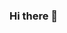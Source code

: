 ### Hi there 👋

<!--
**shivanircodel/shivanircodel** is a ✨ _special_ ✨ repository because its `README.md` (this file) appears on your GitHub profile.

- 🔭 I’m currently working on creating an app.
- 🌱 I’m currently learning tools to use on Microsoft platforms. Taking some courses through Microsoft such as Successful interviewing and Editing code through branching and merging in Git
- 👯 I’m looking to collaborate on any future Hackathon projects.
- 🤔 I’m looking for help with nothing as of now.
- 💬 Ask me about any Computer Science questions.
- 📫 How to reach me: shivanirajgopal@gmail.com
- 😄 Pronouns: she/her
- ⚡ Fun fact: I am currently a senior in high school.
-->
